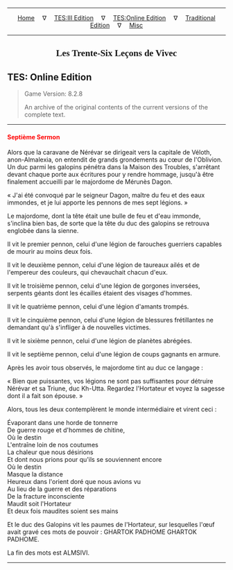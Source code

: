 
---

<!-- Jekyll Page Links -->

<center>
<a href="../../../../index.html">Home</a>
&emsp;&nabla;&emsp;
<a href="../../../index-tes3.html">TES:III Edition</a>
&emsp;&nabla;&emsp;
<a href="../../../index-teso.html">TES:Online Edition</a>
&emsp;&nabla;&emsp;
<a href="../../../index-traditional.html">Traditional Edition</a>
&emsp;&nabla;&emsp;
<a href="../../../index-misc.html">Misc</a>
</center>

<!-- Markdown Body Below: -->

---

<center>
<h2><span style="font-family:Georgia">Les Trente-Six Leçons de Vivec</span></h2>
</center>

## TES: Online Edition

> Game Version: 8.2.8
>
> An archive of the original contents of the current versions of the complete text.

---

#### <span style="color:red">Septième Sermon</span>

Alors que la caravane de Nérévar se dirigeait vers la capitale de Véloth, anon-Almalexia, on entendit de grands grondements au cœur de l'Oblivion. Un duc parmi les galopins pénétra dans la Maison des Troubles, s'arrêtant devant chaque porte aux écritures pour y rendre hommage, jusqu'à être finalement accueilli par le majordome de Mérunès Dagon.

« J'ai été convoqué par le seigneur Dagon, maître du feu et des eaux immondes, et je lui apporte les pennons de mes sept légions. »

Le majordome, dont la tête était une bulle de feu et d'eau immonde, s'inclina bien bas, de sorte que la tête du duc des galopins se retrouva englobée dans la sienne.

Il vit le premier pennon, celui d'une légion de farouches guerriers capables de mourir au moins deux fois.

Il vit le deuxième pennon, celui d'une légion de taureaux ailés et de l'empereur des couleurs, qui chevauchait chacun d'eux.

Il vit le troisième pennon, celui d'une légion de gorgones inversées, serpents géants dont les écailles étaient des visages d'hommes.

Il vit le quatrième pennon, celui d'une légion d'amants trompés.

Il vit le cinquième pennon, celui d'une légion de blessures frétillantes ne demandant qu'à s'infliger à de nouvelles victimes.

Il vit le sixième pennon, celui d'une légion de planètes abrégées.

Il vit le septième pennon, celui d'une légion de coups gagnants en armure.

Après les avoir tous observés, le majordome tint au duc ce langage :

« Bien que puissantes, vos légions ne sont pas suffisantes pour détruire Nérévar et sa Triune, duc Kh-Utta. Regardez l'Hortateur et voyez la sagesse dont il a fait son épouse. »

Alors, tous les deux contemplèrent le monde intermédiaire et virent ceci :

Évaporant dans une horde de tonnerre\
De guerre rouge et d'hommes de chitine,\
Où le destin\
L'entraîne loin de nos coutumes\
La chaleur que nous désirions\
Et dont nous prions pour qu'ils se souviennent encore\
Où le destin\
Masque la distance\
Heureux dans l'orient doré que nous avions vu\
Au lieu de la guerre et des réparations\
De la fracture inconsciente\
Maudit soit l'Hortateur\
Et deux fois maudites soient ses mains

Et le duc des Galopins vit les paumes de l'Hortateur, sur lesquelles l'œuf avait gravé ces mots de pouvoir : GHARTOK PADHOME GHARTOK PADHOME.

La fin des mots est ALMSIVI.

---
